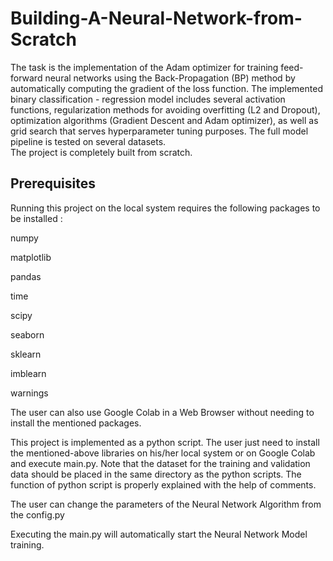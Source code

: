 # Building-A-Neural-Network-from-Scratch
The task is the implementation of the Adam optimizer for training feed-forward neural  networks using the Back-Propagation (BP) method by automatically computing 
the gradient  of the loss function. The implemented binary classification - regression model includes several  activation functions, regularization methods for 
avoiding overfitting (L2 and Dropout),  optimization algorithms (Gradient Descent and Adam optimizer), as well as grid search that  serves hyperparameter tuning 
purposes. The full model pipeline is tested on several datasets.  
The project is completely built from scratch.

Prerequisites
----------------------
Running this project on the local system requires the following packages to be installed :

numpy

matplotlib

pandas

time

scipy

seaborn

sklearn

imblearn

warnings

The user can also use Google Colab in a Web Browser without needing to install the mentioned packages.

This project is implemented as a python script. The user just need to install the mentioned-above libraries on his/her local system or on Google Colab and execute main.py. 
Note that the dataset for the training and validation data should be placed in the same directory as the python scripts.
The function of python script is properly explained with the help of comments.

The user can change the parameters of the Neural Network Algorithm from the config.py

Executing the main.py will automatically start the Neural Network Model training.
